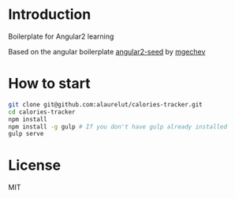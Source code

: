 # Introduction

Boilerplate for Angular2 learning

Based on the angular boilerplate [angular2-seed](https://github.com/mgechev/angular2-seed) by [mgechev](https://github.com/mgechev)

# How to start

```bash
git clone git@github.com:alaurelut/calories-tracker.git
cd calories-tracker
npm install
npm install -g gulp # If you don't have gulp already installed
gulp serve
```

# License

MIT
